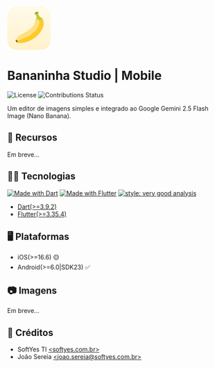 <img width="100" height="100" src="readme/logo.png" alt="app logo">

# Bananinha Studio | Mobile

![License](https://img.shields.io/github/license/BananinhaStudio/bananinha_studio_mobile)
![Contributions Status](https://img.shields.io/badge/contributions-Closed-red)

Um editor de imagens simples e integrado ao Google Gemini 2.5 Flash Image (Nano Banana).

## 🧰 Recursos

Em breve...

## 🧑‍💻 Tecnologias

[![Made with Dart](https://img.shields.io/badge/frontend-Dart-yellow)]((https://dart.dev/))
[![Made with Flutter](https://img.shields.io/badge/frontend-Flutter-yellow)]((https://flutter.dev/))
[![style: very good analysis](https://img.shields.io/badge/code_style-Very_Good_Analysis-B22C89.svg)](https://pub.dev/packages/very_good_analysis)

* [Dart(>=3.9.2)](https://dart.dev/)
* [Flutter(>=3.35.4)](https://flutter.dev/)

## 🖥️ Plataformas

* iOS(>=16.6) 🟡
* Android(>=6.0|SDK23) ✅

## 📷 Imagens

Em breve...

## 📜 Créditos

* SoftYes TI [\<softyes.com.br\>](https://softyes.com.br)
* João Sereia [\<joao.sereia@softyes.com.br\>](mailto:joao.sereia@softyes.com.br)
